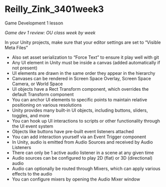 # Reilly_Zink_3401week3
Game Development 1 lesson

*Game dev 1 review: OU class week by week*

In your Unity projects, make sure that your editor settings are set to “Visible Meta Files”
- Also set asset serialization to “Force Text” to ensure it play well with git
- Any UI element in Unity must be inside a canvas (added automatically if not present)
- UI elements are drawn in the same order they appear in the hierarchy
- Canvases can be rendered in Screen Space Overlay, Screen Space Camera, or World Space
- UI objects have a Rect Transform component, which overrides the default Transform component
- You can anchor UI elements to specific points to maintain relative positioning on various resolutions
- Unity provides many built-in UI objects, including buttons, sliders, toggles, and more
- You can hook up UI interactions to scripts or other functionality through the UI event system
- Objects like buttons have pre-built event listeners attached
- You can add interaction yourself via an Event Trigger component
- In Unity, audio is emitted from Audio Sources and received by Audio Listeners
- There can only be 1 active audio listener in a scene at any given time
- Audio sources can be configured to play 2D (flat) or 3D (directional) audio
- Audio can optionally be routed through Mixers, which can apply various effects to the audio
- You can configure mixers by opening the Audio Mixer window

